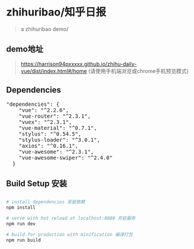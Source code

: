 # zhihuribao/知乎日报

> a zhihuribao demo/

## demo地址
> https://harrison94pxxxxx.github.io/zhihu-daily-vue/dist/index.html#/home
(请使用手机端浏览或chrome手机预览模式)

## Dependencies
<pre>
"dependencies": {
    "vue": "^2.2.6",
    "vue-router": "^2.3.1",
    "vuex": "^2.3.1",
    "vue-material": "^0.7.1",
    "stylus": "^0.54.5",
    "stylus-loader": "^3.0.1",
    "axios": "^0.16.1",
    "vue-awesome": "^2.3.1",
    "vue-awesome-swiper": "^2.4.0"
  }</pre>
  
## Build Setup 安装

##
``` bash
# install dependencies 安装依赖
npm install

# serve with hot reload at localhost:8080 开启服务
npm run dev

# build for production with minification 编译打包
npm run build


